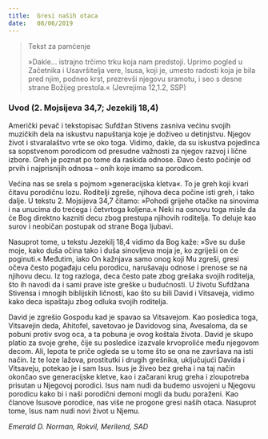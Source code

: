 ```yaml
---
title:  Gresi naših otaca
date:   08/06/2019
---
```


> <p>Tekst za pamćenje</p>
> »Dakle... istrajno trčimo trku koja nam predstoji. Uprimo pogled u Začetnika i Usavršitelja vere, Isusa, koji je, umesto radosti koja je bila pred njim, podneo krst, prezrevši njegovu sramotu, i seo s desne strane Božijeg prestola.« (Jevrejima 12,1.2, SSP)

### Uvod (2. Mojsijeva  34,7; Jezekilj 18,4)

Američki pevač i tekstopisac Sufdžan Stivens zasniva većinu svojih muzičkih dela na iskustvu napuštanja koje je doživeo u detinjstvu. Njegov život i stvaralaštvo vrte se oko toga. Vidimo, dakle, da su iskustva pojedinca sa sopstvenom porodicom od presudne važnosti za njegov razvoj i lične izbore. Greh je poznat po tome da raskida odnose. Đavo često počinje od prvih i najprisnijih odnosa – onih koje imamo sa porodicom.

Većina nas se srela s pojmom »generacijska kletva«. To je greh koji kvari čitavu porodičnu lozu. Roditelji zgreše, njihova deca počine isti greh, i tako dalje. U tekstu 2. Mojsijeva  34,7 čitamo: »Pohodi grijehe otačke na sinovima i na unucima do trećega i četvrtoga koljena.« Neki na osnovu toga misle da će Bog direktno kazniti decu zbog prestupa njihovih roditelja. To deluje kao surov i neobičan postupak od strane Boga ljubavi.

Nasuprot tome, u tekstu Jezekilj 18,4 vidimo da Bog kaže: »Sve su duše moje, kako duša očina tako i duša sinovljeva moja je, ko zgriješi on će poginuti.« Međutim, iako On kažnjava samo onog koji Mu zgreši, gresi očeva često pogađaju celu porodicu, narušavaju odnose i prenose se na njihovu decu. Iz tog razloga, deca često pate zbog grešaka svojih roditelja, što ih navodi da i sami prave iste greške u budućnosti. U životu Sufdžana Stivensa i mnogih biblijskih ličnosti, kao što su bili David i Vitsaveja, vidimo kako deca ispaštaju zbog odluka svojih roditelja.

David je zgrešio Gospodu kad je spavao sa Vitsavejom. Kao posledica toga, Vitsavejin deda, Ahitofel, savetovao je Davidovog sina, Avesaloma, da se pobuni protiv svog oca, a ta pobuna  je ovog koštala života. David je skupo platio za svoje grehe, čije su posledice izazvale krvoproliće među njegovom decom. Ali, lepota te priče ogleda se u tome što se ona ne završava na isti način. Iz te loze lažova, prostitutki i drugih grešnika, uključujući Davida i Vitsaveju, potekao je i sam Isus. Isus je živeo bez greha i na taj način okončao sve generacijske kletve, kao i začarani krug greha i zloupotreba prisutan u Njegovoj porodici. Isus nam nudi da budemo usvojeni u Njegovu porodicu kako bi i naši porodični demoni mogli da budu poraženi. Kao članove Isusove porodice, nas više ne progone gresi naših otaca. Nasuprot tome, Isus nam nudi novi život u Njemu.

*Emerald D. Norman, Rokvil, Merilend, SAD*
